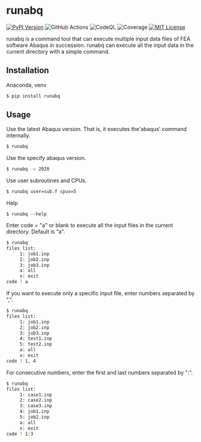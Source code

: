 # runabq

[![PyPI Version](https://img.shields.io/pypi/v/runabq.svg??style=flat)](https://pypi.org/project/runabq/)
![GitHub Actions](https://github.com/simulation-lab/runabq/workflows/GitHub%20Actions/badge.svg)
![CodeQL](https://github.com/simulation-lab/runabq/workflows/CodeQL/badge.svg)
![Coverage](https://labs.psycho-frame.com/github/workflows/runabq/badge-coverage.svg)
[![MIT License](http://img.shields.io/badge/license-MIT-blue.svg?style=flat)](LICENSE)


runabq is a command tool that can execute multiple input data files of FEA software Abaqus in succession.
runabq can execute all the input data in the current directory with a simple command.


## Installation

Anaconda, venv

```sh
$ pip install runabq
```



## Usage

Use the latest Abaqus version. That is, it executes the'abaqus' command internally.

```sh
$ runabq
```

Use the specify abaqus version.

```sh
$ runabq -v 2020
```

Use user subroutines and CPUs.

```sh
$ runabq user=sub.f cpus=5
```

Help

```
$ runabq --help
```

Enter code = "a" or blank to execute all the input files in the current directory. Default is "a".

```sh
$ runabq
files list:
     1: job1.inp
     2: job2.inp
     3: job3.inp
     a: all
     x: exit
code ? a
```

If you want to execute only a specific input file, enter numbers separated by ",".

```sh
$ runabq
files list:
     1: job1.inp
     2: job2.inp
     3: job3.inp
     4: test1.inp
     5: test2.inp
     a: all
     x: exit
code ? 1, 4
```

For consecutive numbers, enter the first and last numbers separated by ":".

```sh
$ runabq
files list:
     1: case1.inp
     2: case2.inp
     3: case3.inp
     4: job1.inp
     5: job2.inp
     a: all
     x: exit
code ? 1:3
```
